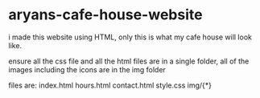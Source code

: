 # aryans-cafe-house-website
i made this website using HTML, only this is what my cafe house will look like. 

ensure all the css file and all the html files are in a single folder, all of the images including the icons are in the img folder

files are:
index.html
hours.html
contact.html
style.css
img/{*}
